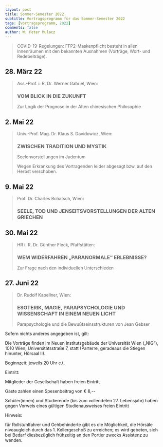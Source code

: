 ```yaml
---
layout: post
title: Sommer-Semester 2022
subtitle: Vortragsprogramm für das Sommer-Semester 2022
tags: [Vortragsprogramm, 2022]
comments: false
author: W. Peter Mulacz
---
```



> COVID-19-Regelungen:
> FFP2-Maskenpflicht besteht in allen Innenräumen mit den bekannten Ausnahmen (Vorträge, Wort- und Redebeiträge).



## 28. März 22
> Ass.-Prof. i. R. Dr. Werner Gabriel, Wien:
> ### VOM BLICK IN DIE ZUKUNFT
> Zur Logik der Prognose in der Alten chinesischen Philosophie


## 2. Mai 22
> Univ.-Prof. Mag. Dr. Klaus S. Davidowicz, Wien:
> ### ZWISCHEN TRADITION UND MYSTIK
> Seelenvorstellungen im Judentum
>
> Wegen Erkrankung des Vortragenden leider abgesagt bzw. auf den Herbst verschoben.


## 9. Mai 22
> Prof. Dr. Charles Bohatsch, Wien:
> ### SEELE, TOD UND JENSEITSVORSTELLUNGEN DER ALTEN GRIECHEN


## 30. Mai 22
> HR i. R. Dr. Günther Fleck, Pfaffstätten:
> ### WEM WIDERFAHREN „PARANORMALE“ ERLEBNISSE?
> Zur Frage nach den individuellen Unterschieden


## 27. Juni 22
> Dr. Rudolf Kapellner, Wien:
> ### ESOTERIK, MAGIE, PARAPSYCHOLOGIE UND WISSENSCHAFT IN EINEM NEUEN LICHT
> Parapsychologie und die Bewußtseinsstrukturen von Jean Gebser





Sofern nichts anderes angegeben ist, gilt:

Die Vorträge finden im Neuen Institutsgebäude der Universität Wien („NIG“), 1010 Wien, Universitätsstraße 7, statt (Parterre, geradeaus die Stiegen hinunter, Hörsaal II).

Beginnzeit: jeweils 20 Uhr c.t.



Eintritt:

Mitglieder der Gesellschaft haben freien Eintritt

Gäste zahlen einen Spesenbeitrag von € 8,--

Schüler(innen) und Studierende (bis zum vollendeten 27. Lebensjahr) haben gegen Vorweis eines gültigen Studienausweises freien Eintritt

Hinweis:

für Rollstuhlfahrer und Gehbehinderte gibt es die Möglichkeit, die Hörsäle niveaugleich durch das 1. Kellergeschoß zu erreichen; es wird gebeten, sich bei Bedarf diesbezüglich frühzeitig an den Portier zwecks Assistenz zu wenden.


